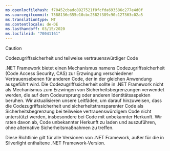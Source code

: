 ```yaml
---
ms.openlocfilehash: f70452cbadc8927521f0fcfda693586c277e4d0f
ms.sourcegitcommit: 7588136e355e10cbc2582f389c90c127363c02a5
ms.translationtype: MT
ms.contentlocale: de-DE
ms.lasthandoff: 03/15/2020
ms.locfileid: "70041161"
---
```

> [!CAUTION]
> Codezugriffssicherheit und teilweise vertrauenswürdiger Code
>
> .NET Framework bietet einen Mechanismus namens Codezugriffssicherheit (Code Access Security, CAS) zur Erzwingung verschiedener Vertrauensebenen für anderen Code, der in der gleichen Anwendung ausgeführt wird.  Die Codezugriffssicherheit sollte in .NET Framework nicht als Mechanismus zum Erzwingen von Sicherheitsbegrenzungen verwendet werden, die auf dem Codeursprung oder anderen Identitätsaspekten beruhen. Wir aktualisieren unsere Leitfäden, um darauf hinzuweisen, dass die Codezugriffssicherheit und sicherheitstransparenter Code als Sicherheitsbegrenzung bei teilweise vertrauenswürdigem Code nicht unterstützt werden, insbesondere bei Code mit unbekannter Herkunft. Wir raten davon ab, Code unbekannter Herkunft zu laden und auszuführen, ohne alternative Sicherheitsmaßnahmen zu treffen.
>
> Diese Richtlinie gilt für alle Versionen von .NET Framework, außer für die in Silverlight enthaltene .NET Framework-Version.
